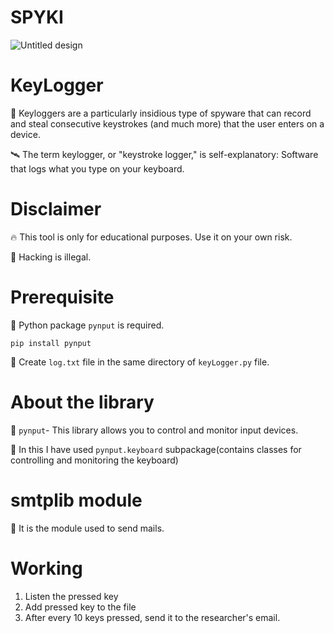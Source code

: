 # SPYKI

![Untitled design](https://github.com/adityaax/KeyLogger/assets/98630015/62e751c8-30ac-4166-be92-b183b354fda9)



# KeyLogger
:rocket: Keyloggers are a particularly insidious type of spyware that can record and steal consecutive keystrokes (and much more) that the user enters on a device. 

:artificial_satellite: The term keylogger, or "keystroke logger," is self-explanatory: Software that logs what you type on your keyboard.

# Disclaimer
:fire: This tool is only for educational purposes. Use it on your own risk.

:jack_o_lantern: Hacking is illegal.

# Prerequisite
:basketball: Python package `pynput` is required.

`pip install pynput`

:basketball: Create `log.txt` file in the same directory of `keyLogger.py` file.

# About the library
:flying_disc: `pynput`- This library allows you to control and monitor input devices.

:flying_disc: In this I have used `pynput.keyboard` subpackage(contains classes for controlling and monitoring the keyboard)

# smtplib module
:flying_disc: It is the module used to send mails.

# Working
1. Listen the pressed key
2. Add pressed key to the file
3. After every 10 keys pressed, send it to the researcher's email.
